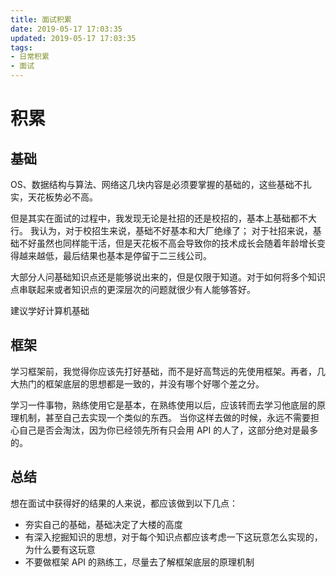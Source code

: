 ```yaml
---
title: 面试积累
date: 2019-05-17 17:03:35
updated: 2019-05-17 17:03:35
tags:
- 日常积累
- 面试
---
```


# 积累

## 基础

OS、数据结构与算法、网络这几块内容是必须要掌握的基础的，这些基础不扎实，天花板势必不高。

但是其实在面试的过程中，我发现无论是社招的还是校招的，基本上基础都不大行。
我认为，对于校招生来说，基础不好基本和大厂绝缘了；
对于社招来说，基础不好虽然也同样能干活，但是天花板不高会导致你的技术成长会随着年龄增长变得越来越低，最后结果也基本是停留于二三线公司。

大部分人问基础知识点还是能够说出来的，但是仅限于知道。对于如何将多个知识点串联起来或者知识点的更深层次的问题就很少有人能够答好。

建议学好计算机基础

## 框架

学习框架前，我觉得你应该先打好基础，而不是好高骛远的先使用框架。再者，几大热门的框架底层的思想都是一致的，并没有哪个好哪个差之分。

学习一件事物，熟练使用它是基本，在熟练使用以后，应该转而去学习他底层的原理机制，甚至自己去实现一个类似的东西。
当你这样去做的时候，永远不需要担心自己是否会淘汰，因为你已经领先所有只会用 API 的人了，这部分绝对是最多的。

## 总结

想在面试中获得好的结果的人来说，都应该做到以下几点：

- 夯实自己的基础，基础决定了大楼的高度
- 有深入挖掘知识的思想，对于每个知识点都应该考虑一下这玩意怎么实现的，为什么要有这玩意
- 不要做框架 API 的熟练工，尽量去了解框架底层的原理机制
